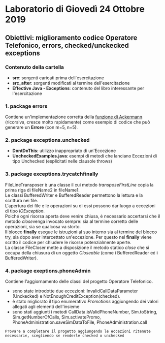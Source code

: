 # Laboratorio di Giovedì 24 Ottobre 2019
## Obiettivi: miglioramento codice Operatore Telefonico, errors, checked/unckecked exceptions

### Contenuto della cartella
- **src**: sorgenti caricati prima dell'esercitazione
- **src_after**: sorgenti modificati al termine dell'esercitazione
- **Effective Java - Exceptions**: contenuto del libro interessante per l'esercitazione

### 1. package errors
Contiene un'implementazione corretta della [funzione di Ackermann](https://it.wikipedia.org/wiki/Funzione_di_Ackermann) (ricorsiva, cresce molto rapidamente) come esempio di codice che può generare un **Errore** (con m=5, n=5).

### 2. package exceptions.unchecked
- **DontDoThis**: utilizzo inappropriato di un'Eccezione
- **UncheckedExamples.java**: esempi di metodi che lanciano Eccezioni di tipo Unchecked (esplicitati nelle clausole throws)

### 3. package exceptions.trycatchfinally
FileLineTransposer è una classe il cui metodo *transposeFirstLine* copia la prima riga di fileName2 in fileName1.  
Le classi BufferedWriter e BufferedReader permettono la lettura e la scrittura nei file.  
L'apertura dei file e le operazioni su di essi possono dar luogo a eccezioni di tipo *IOException*.  
Poiché ogni risorsa aperta deve venire chiusa, è necessario accertarsi che il metodo *close*venga invocato sempre: sia al termine  corretto delle operazioni, sia se qualcosa va storto.  
Il blocco **finally** esegue le istruzioni al suo interno sia al termine del blocco try, sia dopo aver intercettato un'eccezione.
Per questo nel **finally** viene scritto il codice per chiudere le risorse potenzialmente aperte.  
La classe FileCloser mette a disposizione il metodo statico *close* che si occupa della chiusura di un oggetto *Closeable* (come i BufferedReader ed i BufferedWriter).

### 4. package exeptions.phoneAdmin
Contiene l'aggiornamento delle classi del progetto Operatore Telefonico.
- sono state introdotte due eccezioni: InvalidCallDataParameter (Unckecked) e NotEnoughCreditException(checked).
- è stato migliorato il tipo enumerativo *Promotions* aggiungendo dei valori allegati agli elementi dell'insieme
- sono stati aggiunti i metodi CallData.isValidPhoneNumber, Sim.toString, Sim.getNumberOfCalls, Sim.activatePromo, PhoneAdministration.saveSimDataToFile, PhoneAdministration.call

```
Provare a completare il progetto aggiungendo le eccezioni ritenute necessarie, scegliendo se renderle checked o unchecked
```
